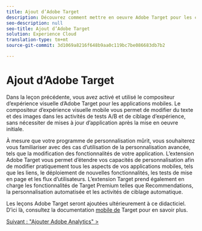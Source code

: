 ```yaml
---
title: Ajout d’Adobe Target
description: Découvrez comment mettre en oeuvre Adobe Target pour les cas d’utilisation de la personnalisation avancée. Cette leçon fait partie du didacticiel Mise en oeuvre d’Experience Cloud dans les applications iOS Objective-C mobiles.
seo-description: null
seo-title: Ajout d’Adobe Target
solution: Experience Cloud
translation-type: tm+mt
source-git-commit: 3d1069a8216f648b9aa0c119bc7be086683db7b2

---
```



# Ajout d’Adobe Target

Dans la leçon précédente, vous avez activé et utilisé le compositeur d’expérience visuelle d’Adobe Target pour les applications mobiles. Le compositeur d’expérience visuelle mobile vous permet de modifier du texte et des images dans les activités de tests A/B et de ciblage d’expérience, sans nécessiter de mises à jour d’application après la mise en oeuvre initiale.

À mesure que votre programme de personnalisation mûrit, vous souhaiterez vous familiariser avec des cas d’utilisation de la personnalisation avancée, tels que la modification des fonctionnalités de votre application. L’extension Adobe Target vous permet d’étendre vos capacités de personnalisation afin de modifier pratiquement tous les aspects de vos applications mobiles, tels que les liens, le déploiement de nouvelles fonctionnalités, les tests de mise en page et les flux d’utilisateurs. L’extension Target prend également en charge les fonctionnalités de Target Premium telles que Recommendations, la personnalisation automatisée et les activités de ciblage automatique.

Les leçons Adobe Target seront ajoutées ultérieurement à ce didacticiel. D’ici là, consultez la documentation [mobile de](https://aep-sdks.gitbook.io/docs/using-mobile-extensions/adobe-target) Target pour en savoir plus.

[Suivant : "Ajouter Adobe Analytics" &gt;](analytics.md)